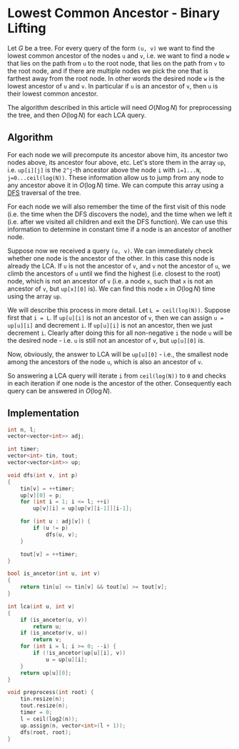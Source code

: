 <!--?title Lowest Common Ancestor - Binary Lifting -->
# Lowest Common Ancestor - Binary Lifting

Let $G$ be a tree.
For every query of the form `(u, v)` we want to find the lowest common ancestor of the nodes `u` and `v`, i.e. we want to find a node `w` that lies on the path from `u` to the root node, that lies on the path from `v` to the root node, and if there are multiple nodes we pick the one that is farthest away from the root node.
In other words the desired node `w` is the lowest ancestor of `u` and `v`.
In particular if `u` is an ancestor of `v`, then `u` is their lowest common ancestor.

The algorithm described in this article will need $O(N \log N)$ for preprocessing the tree, and then $O(\log N)$ for each LCA query.

## Algorithm

For each node we will precompute its ancestor above him, its ancestor two nodes above, its ancestor four above, etc.
Let's store them in the array `up`, i.e. `up[i][j]` is the `2^j`-th ancestor above the node `i` with `i=1...N`, `j=0...ceil(log(N))`.
These information allow us to jump from any node to any ancestor above it in $O(\log N)$ time.
We can compute this array using a [DFS](./graph/depth-first-search.html) traversal of the tree.

For each node we will also remember the time of the first visit of this node (i.e. the time when the DFS discovers the node), and the time when we left it (i.e. after we visited all children and exit the DFS function).
We can use this information to determine in constant time if a node is an ancestor of another node.

Suppose now we received a query `(u, v)`.
We can immediately check whether one node is the ancestor of the other.
In this case this node is already the LCA.
If `u` is not the ancestor of `v`, and `v` not the ancestor of `u`, we climb the ancestors of `u` until we find the highest (i.e. closest to the root) node, which is not an ancestor of `v` (i.e. a node `x`, such that `x` is not an ancestor of `v`, but `up[x][0]` is).
We can find this node `x` in $O(\log N)$ time using the array `up`.

We will describe this process in more detail.
Let `L = ceil(log(N))`.
Suppose first that `i = L`.
If `up[u][i]` is not an ancestor of `v`, then we can assign `u = up[u][i]` and decrement `i`.
If `up[u][i]` is not an ancestor, then we just decrement `i`.
Clearly after doing this for all non-negative `i` the node `u` will be the desired node - i.e. `u` is still not an ancestor of `v`, but `up[u][0]` is.

Now, obviously, the answer to LCA will be `up[u][0]` - i.e., the smallest node among the ancestors of the node `u`, which is also an ancestor of `v`.

So answering a LCA query will iterate `i` from `ceil(log(N))` to `0` and checks in each iteration if one node is the ancestor of the other.
Consequently each query can be answered in $O(\log N)$.

## Implementation

```cpp
int n, l;
vector<vector<int>> adj;

int timer;
vector<int> tin, tout;
vector<vector<int>> up;

void dfs(int v, int p)
{
    tin[v] = ++timer;
    up[v][0] = p;
    for (int i = 1; i <= l; ++i)
        up[v][i] = up[up[v][i-1]][i-1];

    for (int u : adj[v]) {
        if (u != p)
            dfs(u, v);
    }

    tout[v] = ++timer;
}

bool is_ancetor(int u, int v)
{
    return tin[u] <= tin[v] && tout[u] >= tout[v];
}

int lca(int u, int v)
{
    if (is_ancetor(u, v))
        return u;
    if (is_ancetor(v, u))
        return v;
    for (int i = l; i >= 0; --i) {
        if (!is_ancetor(up[u][i], v))
            u = up[u][i];
    }
    return up[u][0];
}

void preprocess(int root) {
    tin.resize(n);
    tout.resize(n);
    timer = 0;
    l = ceil(log2(n));
    up.assign(n, vector<int>(l + 1));
    dfs(root, root);
}
```
